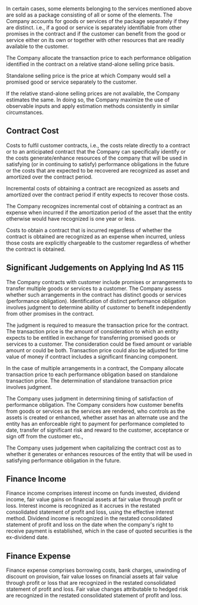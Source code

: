 In certain cases, some elements belonging to the services mentioned above are sold as a package consisting of all or some of the elements. The Company accounts for goods or services of the package separately if they are distinct. i.e., if a good or service is separately identifiable from other promises in the contract and if the customer can benefit from the good or service either on its own or together with other resources that are readily available to the customer.

The Company allocate the transaction price to each performance obligation identified in the contract on a relative stand-alone selling price basis.

Standalone selling price is the price at which Company would sell a promised good or service separately to the customer.

If the relative stand-alone selling prices are not available, the Company estimates the same. In doing so, the Company maximize the use of observable inputs and apply estimation methods consistently in similar circumstances.

## Contract Cost

Costs to fulfil customer contracts, i.e., the costs relate directly to a contract or to an anticipated contract that the Company can specifically identify or the costs generate/enhance resources of the company that will be used in satisfying (or in continuing to satisfy) performance obligations in the future or the costs that are expected to be recovered are recognized as asset and amortized over the contract period.

Incremental costs of obtaining a contract are recognized as assets and amortized over the contract period if entity expects to recover those costs.

The Company recognizes incremental cost of obtaining a contract as an expense when incurred if the amortization period of the asset that the entity otherwise would have recognized is one year or less.

Costs to obtain a contract that is incurred regardless of whether the contract is obtained are recognized as an expense when incurred, unless those costs are explicitly chargeable to the customer regardless of whether the contract is obtained.

## Significant Judgements on Applying Ind AS 115

The Company contracts with customer include promises or arrangements to transfer multiple goods or services to a customer. The Company assess whether such arrangements in the contract has distinct goods or services (performance obligation). Identification of distinct performance obligation involves judgment to determine ability of customer to benefit independently from other promises in the contract.

The judgment is required to measure the transaction price for the contract. The transaction price is the amount of consideration to which an entity expects to be entitled in exchange for transferring promised goods or services to a customer. The consideration could be fixed amount or variable amount or could be both. Transaction price could also be adjusted for time value of money if contract includes a significant financing component.

In the case of multiple arrangements in a contract, the Company allocate transaction price to each performance obligation based on standalone transaction price. The determination of standalone transaction price involves judgment.

The Company uses judgment in determining timing of satisfaction of performance obligation. The Company considers how customer benefits from goods or services as the services are rendered, who controls as the assets is created or enhanced, whether asset has an alternate use and the entity has an enforceable right to payment for performance completed to date, transfer of significant risk and reward to the customer, acceptance or sign off from the customer etc.,

The Company uses judgement when capitalizing the contract cost as to whether it generates or enhances resources of the entity that will be used in satisfying performance obligation in the future.

## Finance Income

Finance income comprises interest income on funds invested, dividend income, fair value gains on financial assets at fair value through profit or loss. Interest income is recognized as it accrues in the restated consolidated statement of profit and loss, using the effective interest method. Dividend income is recognized in the restated consolidated statement of profit and loss on the date when the company's right to receive payment is established, which in the case of quoted securities is the ex-dividend date.

## Finance Expense

Finance expense comprises borrowing costs, bank charges, unwinding of discount on provision, fair value losses on financial assets at fair value through profit or loss that are recognized in the restated consolidated statement of profit and loss. Fair value changes attributable to hedged risk are recognized in the restated consolidated statement of profit and loss.
